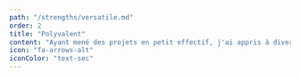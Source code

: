 ```yaml
---
path: "/strengths/versatile.md"
order: 2
title: "Polyvalent"
content: "Ayant mené des projets en petit effectif, j'ai appris à diversifier mes connaissances et compétences pour devenir un élément polyvalent."
icon: "fa-arrows-alt"
iconColor: "text-sec"
---
```

